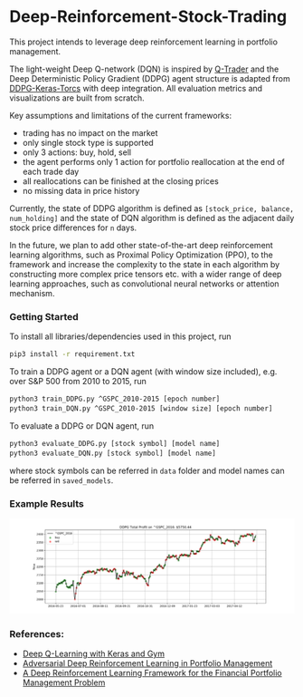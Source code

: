 # Deep-Reinforcement-Stock-Trading

This project intends to leverage deep reinforcement learning in portfolio management.

The light-weight Deep Q-network (DQN) is inspired by [Q-Trader](https://github.com/edwardhdlu/q-trader) and the Deep Deterministic Policy Gradient (DDPG) agent structure is adapted from [DDPG-Keras-Torcs](https://github.com/yanpanlau/DDPG-Keras-Torcs) with deep integration. All evaluation metrics and visualizations are built from scratch.

Key assumptions and limitations of the current frameworks:
- trading has no impact on the market
- only single stock type is supported
- only 3 actions: buy, hold, sell
- the agent performs only 1 action for portfolio reallocation at the end of each trade day
- all reallocations can be finished at the closing prices
- no missing data in price history

Currently, the state of DDPG algorithm is defined as `[stock_price, balance, num_holding]` and the state of DQN algorithm is defined as the adjacent daily stock price differences for `n` days.

In the future, we plan to add other state-of-the-art deep reinforcement learning algorithms, such as Proximal Policy Optimization (PPO), to the framework and increase the complexity to the state in each algorithm by constructing more complex price tensors etc. with a wider range of deep learning approaches, such as convolutional neural networks or attention mechanism.

### Getting Started
To install all libraries/dependencies used in this project, run
```bash
pip3 install -r requirement.txt
```

To train a DDPG agent or a DQN agent (with window size included), e.g. over S&P 500 from 2010 to 2015, run
```bash
python3 train_DDPG.py ^GSPC_2010-2015 [epoch number]
python3 train_DQN.py ^GSPC_2010-2015 [window size] [epoch number]
```

To evaluate a DDPG or DQN agent, run
```bash
python3 evaluate_DDPG.py [stock symbol] [model name]
python3 evaluate_DQN.py [stock symbol] [model name]
```

where stock symbols can be referred in `data` folder and model names can be referred in `saved_models`.

### Example Results
![alt_text](./visualizations/DDPG_^GSPC_2016.png)

### References:
- [Deep Q-Learning with Keras and Gym](https://keon.io/deep-q-learning/)
- [Adversarial Deep Reinforcement Learning in Portfolio Management](https://arxiv.org/abs/1808.09940)
- [A Deep Reinforcement Learning Framework for the Financial Portfolio Management Problem](https://arxiv.org/abs/1706.10059)
